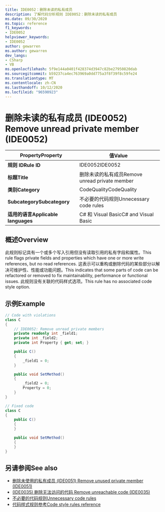 ```yaml
---
title: IDE0052：删除未读的私有成员
description: 了解代码分析规则 IDE0052：删除未读的私有成员
ms.date: 09/30/2020
ms.topic: reference
f1_keywords:
- IDE0052
helpviewer_keywords:
- IDE0052
author: gewarren
ms.author: gewarren
dev_langs:
- CSharp
- VB
ms.openlocfilehash: 5f9e144a0401f428374d3947c82be27950820dab
ms.sourcegitcommit: b59237ca4ec763969a0dd775a3f8f39f8c59fe24
ms.translationtype: MT
ms.contentlocale: zh-CN
ms.lasthandoff: 10/12/2020
ms.locfileid: "96590923"
---
```

# <a name="remove-unread-private-member-ide0052"></a><span data-ttu-id="21c40-103">删除未读的私有成员 (IDE0052) </span><span class="sxs-lookup"><span data-stu-id="21c40-103">Remove unread private member (IDE0052)</span></span>

|<span data-ttu-id="21c40-104">Property</span><span class="sxs-lookup"><span data-stu-id="21c40-104">Property</span></span>|<span data-ttu-id="21c40-105">值</span><span class="sxs-lookup"><span data-stu-id="21c40-105">Value</span></span>|
|-|-|
| <span data-ttu-id="21c40-106">**规则 ID**</span><span class="sxs-lookup"><span data-stu-id="21c40-106">**Rule ID**</span></span> | <span data-ttu-id="21c40-107">IDE0052</span><span class="sxs-lookup"><span data-stu-id="21c40-107">IDE0052</span></span> |
| <span data-ttu-id="21c40-108">**标题**</span><span class="sxs-lookup"><span data-stu-id="21c40-108">**Title**</span></span> | <span data-ttu-id="21c40-109">删除未读的私有成员</span><span class="sxs-lookup"><span data-stu-id="21c40-109">Remove unread private member</span></span> |
| <span data-ttu-id="21c40-110">**类别**</span><span class="sxs-lookup"><span data-stu-id="21c40-110">**Category**</span></span> | <span data-ttu-id="21c40-111">CodeQuality</span><span class="sxs-lookup"><span data-stu-id="21c40-111">CodeQuality</span></span> |
| <span data-ttu-id="21c40-112">**Subcategory**</span><span class="sxs-lookup"><span data-stu-id="21c40-112">**Subcategory**</span></span> | <span data-ttu-id="21c40-113">不必要的代码规则</span><span class="sxs-lookup"><span data-stu-id="21c40-113">Unnecessary code rules</span></span> |
| <span data-ttu-id="21c40-114">**适用的语言**</span><span class="sxs-lookup"><span data-stu-id="21c40-114">**Applicable languages**</span></span> | <span data-ttu-id="21c40-115">C# 和 Visual Basic</span><span class="sxs-lookup"><span data-stu-id="21c40-115">C# and Visual Basic</span></span> |

## <a name="overview"></a><span data-ttu-id="21c40-116">概述</span><span class="sxs-lookup"><span data-stu-id="21c40-116">Overview</span></span>

<span data-ttu-id="21c40-117">此规则标记具有一个或多个写入引用但没有读取引用的私有字段和属性。</span><span class="sxs-lookup"><span data-stu-id="21c40-117">This rule flags private fields and properties which have one or more write references, but no read references.</span></span> <span data-ttu-id="21c40-118">这表示可以重构或删除代码的某些部分以解决可维护性、性能或功能问题。</span><span class="sxs-lookup"><span data-stu-id="21c40-118">This indicates that some parts of code can be refactored or removed to fix maintainability, performance or functional issues.</span></span> <span data-ttu-id="21c40-119">此规则没有关联的代码样式选项。</span><span class="sxs-lookup"><span data-stu-id="21c40-119">This rule has no associated code style option.</span></span>

## <a name="example"></a><span data-ttu-id="21c40-120">示例</span><span class="sxs-lookup"><span data-stu-id="21c40-120">Example</span></span>

```csharp
// Code with violations
class C
{
    // IDE0052: Remove unread private members
    private readonly int _field1;
    private int _field2;
    private int Property { get; set; }

    public C()
    {
        _field1 = 0;
    }

    public void SetMethod()
    {
        _field2 = 0;
        Property = 0;
    }
}

// Fixed code
class C
{
    public C()
    {
    }

    public void SetMethod()
    {
    }
}
```

## <a name="see-also"></a><span data-ttu-id="21c40-121">另请参阅</span><span class="sxs-lookup"><span data-stu-id="21c40-121">See also</span></span>

- [<span data-ttu-id="21c40-122">删除未使用的私有成员 (IDE0051) </span><span class="sxs-lookup"><span data-stu-id="21c40-122">Remove unused private member (IDE0051)</span></span>](ide0051.md)
- [<span data-ttu-id="21c40-123"> (IDE0035) 删除无法访问的代码 </span><span class="sxs-lookup"><span data-stu-id="21c40-123">Remove unreachable code (IDE0035)</span></span>](ide0035.md)
- [<span data-ttu-id="21c40-124">不必要的代码规则</span><span class="sxs-lookup"><span data-stu-id="21c40-124">Unnecessary code rules</span></span>](unnecessary-code-rules.md)
- [<span data-ttu-id="21c40-125">代码样式规则参考</span><span class="sxs-lookup"><span data-stu-id="21c40-125">Code style rules reference</span></span>](index.md)
